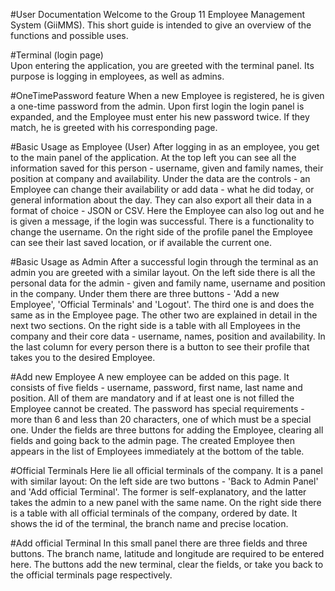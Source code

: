 #User Documentation
Welcome to the Group 11 Employee Management System (GiiMMS).
This short guide is intended to give an overview of the functions and possible uses.

#Terminal (login page)  
Upon entering the application, you are greeted with the terminal panel. Its purpose is logging in employees, as well as admins.

#OneTimePassword feature
When a new Employee is registered, he is given a one-time password from the admin. Upon first login the login panel is expanded, and the Employee must enter his new password twice. If they match, he is greeted with his corresponding page.

#Basic Usage as Employee (User)
After logging in as an employee, you get to the main panel of the application. At the top left you can see all the information saved for this person - username, given and family names, their position at company and availability. 
Under the data are the controls - an Employee can change their availability or add data - what he did today, or general information about the day. They can also export all their data in a format of choice - JSON or CSV. Here the Employee can also log out and he is given a message, if the login was successful. There is a functionality to change the username. 
On the right side of the profile panel the Employee can see their last saved location, or if available the current one.

#Basic Usage as Admin
After a successful login through the terminal as an admin you are greeted with a similar layout. On the left side there is all the personal data for the admin - given and family name, username and position in the company.
Under them there are three buttons - 'Add a new Employee', 'Official Terminals' and 'Logout'. The third one is and does the same as in the Employee page. The other two are explained in detail in the next two sections.
On the right side is a table with all Employees in the company and their core data - username, names, position and availability. In the last column for every person there is a button to see their profile that takes you to the desired Employee.

#Add new Employee
A new employee can be added on this page. It consists of five fields - username, password, first name, 
last name and position. All of them are mandatory and if at least one is not filled the Employee cannot be created. The password has special requirements - more than 6 and less than 20 characters, one of which must be a special one. Under the fields are three buttons for adding the Employee, clearing all fields and going back to the admin page. The created Employee then appears in the list of Employees immediately at the bottom of the table.

#Official Terminals
Here lie all official terminals of the company. It is a panel with similar layout:
On the left side are two buttons - 'Back to Admin Panel' and 'Add official Terminal'. The former is self-explanatory, and the latter takes the admin to a new panel with the same name. 
On the right side there is a table with all official terminals of the company, ordered by date. It shows the id of the terminal, the branch name and precise location.

#Add official Terminal
In this small panel there are three fields and three buttons. The branch name, latitude and longitude are required to be entered here. The buttons add the new terminal, clear the fields, or take you back to the official terminals page respectively.